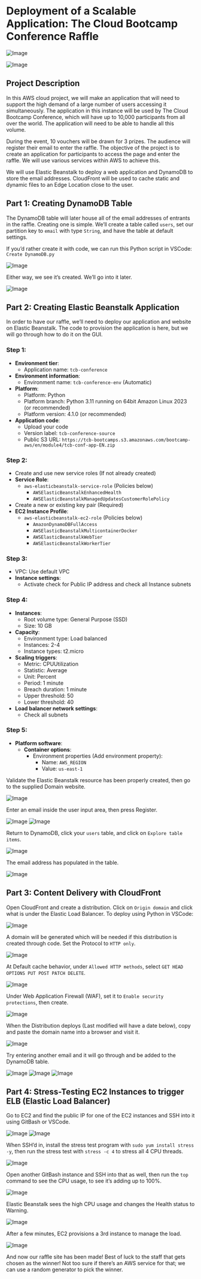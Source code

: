 # Deployment of a Scalable Application: The Cloud Bootcamp Conference Raffle

![Image](https://i.imgur.com/D7voTti.png)

![Image](https://i.imgur.com/Hy9ed3X.png)

## Project Description
In this AWS cloud project, we will make an application that will need to support the high demand of a large number of users accessing it simultaneously. The application in this instance will be used by The Cloud Bootcamp Conference, which will have up to 10,000 participants from all over the world. The application will need to be able to handle all this volume.

During the event, 10 vouchers will be drawn for 3 prizes. The audience will register their email to enter the raffle. The objective of the project is to create an application for participants to access the page and enter the raffle. We will use various services within AWS to achieve this.

We will use Elastic Beanstalk to deploy a web application and DynamoDB to store the email addresses. CloudFront will be used to cache static and dynamic files to an Edge Location close to the user.

## Part 1: Creating DynamoDB Table
The DynamoDB table will later house all of the email addresses of entrants in the raffle. Creating one is simple. We’ll create a table called `users`, set our partition key to `email` with type `String`, and have the table at default settings.

If you’d rather create it with code, we can run this Python script in VSCode: `Create DynamoDB.py`

![Image](https://i.imgur.com/FgTIzcE.png)

Either way, we see it’s created. We’ll go into it later.

![Image](https://i.imgur.com/xW3CGhV.png)

## Part 2: Creating Elastic Beanstalk Application
In order to have our raffle, we’ll need to deploy our application and website on Elastic Beanstalk. The code to provision the application is here, but we will go through how to do it on the GUI.

### Step 1: 
- **Environment tier**:
  - Application name: `tcb-conference`
- **Environment information**:
  - Environment name: `tcb-conference-env` (Automatic)
- **Platform**:
  - Platform: Python
  - Platform branch: Python 3.11 running on 64bit Amazon Linux 2023 (or recommended)
  - Platform version: 4.1.0 (or recommended)
- **Application code**:
  - Upload your code
  - Version label: `tcb-conference-source`
  - Public S3 URL: `https://tcb-bootcamps.s3.amazonaws.com/bootcamp-aws/en/module4/tcb-conf-app-EN.zip`

### Step 2:
- Create and use new service roles (If not already created)
- **Service Role**:
  - `aws-elasticbeanstalk-service-role` (Policies below)
    - `AWSElasticBeanstalkEnhancedHealth`
    - `AWSElasticBeanstalkManagedUpdatesCustomerRolePolicy`
- Create a new or existing key pair (Required)
- **EC2 Instance Profile**:
  - `aws-elasticbeanstalk-ec2-role` (Policies below)
    - `AmazonDynamoDBFullAccess`
    - `AWSElasticBeanstalkMulticontainerDocker`
    - `AWSElasticBeanstalkWebTier`
    - `AWSElasticBeanstalkWorkerTier`

### Step 3:
- VPC: Use default VPC
- **Instance settings**:
  - Activate check for Public IP address and check all Instance subnets

### Step 4: 
- **Instances**:
  - Root volume type: General Purpose (SSD)
  - Size: 10 GB
- **Capacity**:
  - Environment type: Load balanced
  - Instances: 2-4
  - Instance types: t2.micro
- **Scaling triggers**:
  - Metric: CPUUtilization
  - Statistic: Average
  - Unit: Percent
  - Period: 1 minute
  - Breach duration: 1 minute
  - Upper threshold: 50
  - Lower threshold: 40
- **Load balancer network settings**:
  - Check all subnets

### Step 5:
- **Platform software**:
  - **Container options**:
    - Environment properties (Add environment property):
      - Name: `AWS_REGION`
      - Value: `us-east-1`

Validate the Elastic Beanstalk resource has been properly created, then go to the supplied Domain website.

![Image](https://i.imgur.com/5j5Ol8Q.png)

Enter an email inside the user input area, then press Register.

![Image](https://i.imgur.com/WELoWVz.png)
![Image](https://i.imgur.com/Z608Fz4.png)

Return to DynamoDB, click your `users` table, and click on `Explore table items`.

![Image](https://i.imgur.com/M6NfXfR.png)

The email address has populated in the table.

![Image](https://i.imgur.com/EQP59sF.png)

## Part 3: Content Delivery with CloudFront
Open CloudFront and create a distribution. Click on `Origin domain` and click what is under the Elastic Load Balancer. To deploy using Python in VSCode:

![Image](https://i.imgur.com/HkWO1id.png)

A domain will be generated which will be needed if this distribution is created through code. Set the Protocol to `HTTP only`.

![Image](https://i.imgur.com/CAIkh0c.png)

At Default cache behavior, under `Allowed HTTP methods`, select `GET HEAD OPTIONS PUT POST PATCH DELETE`.

![Image](https://i.imgur.com/kPpLjLz.png)

Under Web Application Firewall (WAF), set it to `Enable security protections`, then create.

![Image](https://i.imgur.com/dtQVTXn.png)

When the Distribution deploys (Last modified will have a date below), copy and paste the domain name into a browser and visit it.

![Image](https://i.imgur.com/FbXBHUH.png)

Try entering another email and it will go through and be added to the DynamoDB table.

![Image](https://i.imgur.com/FCc0dMj.png)
![Image](https://i.imgur.com/Onu5wHW.png)
![Image](https://i.imgur.com/wo6bja2.png)

## Part 4: Stress-Testing EC2 Instances to trigger ELB (Elastic Load Balancer)
Go to EC2 and find the public IP for one of the EC2 instances and SSH into it using GitBash or VSCode.

![Image](https://i.imgur.com/INsdbJ2.png)
![Image](https://i.imgur.com/C1r77XR.png)

When SSH’d in, install the stress test program with `sudo yum install stress -y`, then run the stress test with `stress -c 4` to stress all 4 CPU threads.

![Image](https://i.imgur.com/TRdv0kZ.png)

Open another GitBash instance and SSH into that as well, then run the `top` command to see the CPU usage, to see it’s adding up to 100%.

![Image](https://i.imgur.com/d4IDcUQ.png)

Elastic Beanstalk sees the high CPU usage and changes the Health status to Warning.

![Image](https://i.imgur.com/LYkCoXv.png)

After a few minutes, EC2 provisions a 3rd instance to manage the load.

![Image](https://i.imgur.com/PI2rbzM.png)

And now our raffle site has been made! Best of luck to the staff that gets chosen as the winner! Not too sure if there’s an AWS service for that; we can use a random generator to pick the winner.
